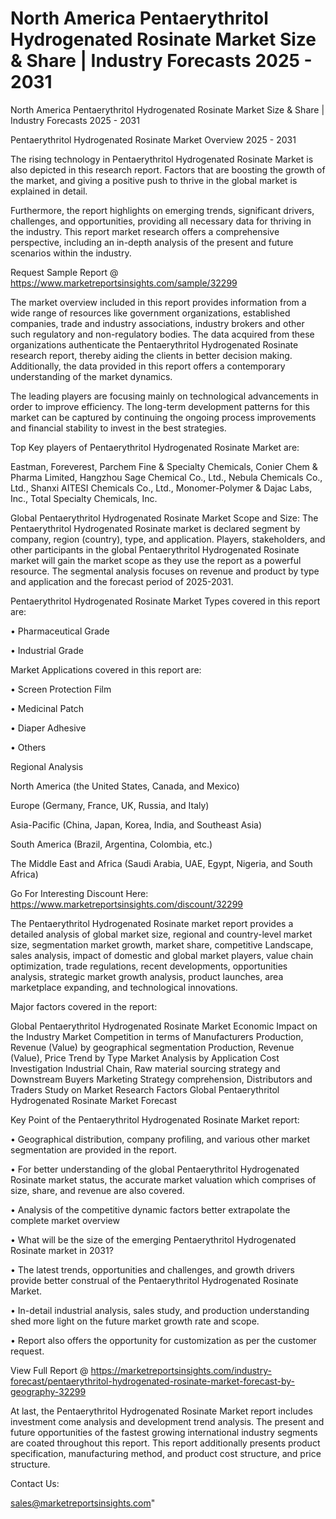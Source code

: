 # North America Pentaerythritol Hydrogenated Rosinate Market Size & Share | Industry Forecasts 2025 - 2031
 North America Pentaerythritol Hydrogenated Rosinate Market Size & Share | Industry Forecasts 2025 - 2031

Pentaerythritol Hydrogenated Rosinate Market Overview 2025 - 2031

The rising technology in Pentaerythritol Hydrogenated Rosinate Market is also depicted in this research report. Factors that are boosting the growth of the market, and giving a positive push to thrive in the global market is explained in detail.

Furthermore, the report highlights on emerging trends, significant drivers, challenges, and opportunities, providing all necessary data for thriving in the industry. This report market research offers a comprehensive perspective, including an in-depth analysis of the present and future scenarios within the industry.

Request Sample Report @ https://www.marketreportsinsights.com/sample/32299

The market overview included in this report provides information from a wide range of resources like government organizations, established companies, trade and industry associations, industry brokers and other such regulatory and non-regulatory bodies. The data acquired from these organizations authenticate the Pentaerythritol Hydrogenated Rosinate research report, thereby aiding the clients in better decision making. Additionally, the data provided in this report offers a contemporary understanding of the market dynamics.

The leading players are focusing mainly on technological advancements in order to improve efficiency. The long-term development patterns for this market can be captured by continuing the ongoing process improvements and financial stability to invest in the best strategies.

Top Key players of Pentaerythritol Hydrogenated Rosinate Market are:

Eastman, Foreverest, Parchem Fine & Specialty Chemicals, Conier Chem & Pharma Limited, Hangzhou Sage Chemical Co., Ltd., Nebula Chemicals Co., Ltd., Shanxi AITESI Chemicals Co., Ltd., Monomer-Polymer & Dajac Labs, Inc., Total Specialty Chemicals, Inc.

Global Pentaerythritol Hydrogenated Rosinate Market Scope and Size:
The Pentaerythritol Hydrogenated Rosinate market is declared segment by company, region (country), type, and application. Players, stakeholders, and other participants in the global Pentaerythritol Hydrogenated Rosinate market will gain the market scope as they use the report as a powerful resource. The segmental analysis focuses on revenue and product by type and application and the forecast period of 2025-2031.

Pentaerythritol Hydrogenated Rosinate Market Types covered in this report are:

• Pharmaceutical Grade

• Industrial Grade

Market Applications covered in this report are:

• Screen Protection Film

• Medicinal Patch

• Diaper Adhesive

• Others

Regional Analysis

North America (the United States, Canada, and Mexico)

Europe (Germany, France, UK, Russia, and Italy)

Asia-Pacific (China, Japan, Korea, India, and Southeast Asia)

South America (Brazil, Argentina, Colombia, etc.)

The Middle East and Africa (Saudi Arabia, UAE, Egypt, Nigeria, and South Africa)

Go For Interesting Discount Here: https://www.marketreportsinsights.com/discount/32299

The Pentaerythritol Hydrogenated Rosinate market report provides a detailed analysis of global market size, regional and country-level market size, segmentation market growth, market share, competitive Landscape, sales analysis, impact of domestic and global market players, value chain optimization, trade regulations, recent developments, opportunities analysis, strategic market growth analysis, product launches, area marketplace expanding, and technological innovations.

Major factors covered in the report:

Global Pentaerythritol Hydrogenated Rosinate Market
Economic Impact on the Industry
Market Competition in terms of Manufacturers
Production, Revenue (Value) by geographical segmentation
Production, Revenue (Value), Price Trend by Type
Market Analysis by Application
Cost Investigation
Industrial Chain, Raw material sourcing strategy and Downstream Buyers
Marketing Strategy comprehension, Distributors and Traders
Study on Market Research Factors
Global Pentaerythritol Hydrogenated Rosinate Market Forecast

Key Point of the Pentaerythritol Hydrogenated Rosinate Market report:

• Geographical distribution, company profiling, and various other market segmentation are provided in the report.

• For better understanding of the global Pentaerythritol Hydrogenated Rosinate market status, the accurate market valuation which comprises of size, share, and revenue are also covered.

• Analysis of the competitive dynamic factors better extrapolate the complete market overview

• What will be the size of the emerging Pentaerythritol Hydrogenated Rosinate market in 2031?

• The latest trends, opportunities and challenges, and growth drivers provide better construal of the Pentaerythritol Hydrogenated Rosinate Market.

• In-detail industrial analysis, sales study, and production understanding shed more light on the future market growth rate and scope.

• Report also offers the opportunity for customization as per the customer request.

View Full Report @ https://marketreportsinsights.com/industry-forecast/pentaerythritol-hydrogenated-rosinate-market-forecast-by-geography-32299

At last, the Pentaerythritol Hydrogenated Rosinate Market report includes investment come analysis and development trend analysis. The present and future opportunities of the fastest growing international industry segments are coated throughout this report. This report additionally presents product specification, manufacturing method, and product cost structure, and price structure.

Contact Us:

sales@marketreportsinsights.com"
